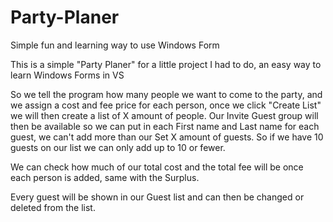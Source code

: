 # Party-Planer
Simple fun and learning way to use Windows Form

This is a simple "Party Planer" for a little project I had to do, an easy way to learn Windows Forms in VS

So we tell the program how many people we want to come to the party, and we assign a cost and fee price for each person, once we click "Create List" we will then create a list of X amount of people. Our Invite Guest group will then be available so we can put in each First name and Last name for each guest, we can't add more than our Set X amount of guests. So if we have 10 guests on our list we can only add up to 10 or fewer.

We can check how much of our total cost and the total fee will be once each person is added, same with the Surplus.

Every guest will be shown in our Guest list and can then be changed or deleted from the list.
